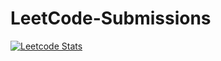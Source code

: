# LeetCode-Submissions

[![Leetcode Stats](https://leetcard.jacoblin.cool/priyankamohile)](https://leetcode.com/priyankamohile)
